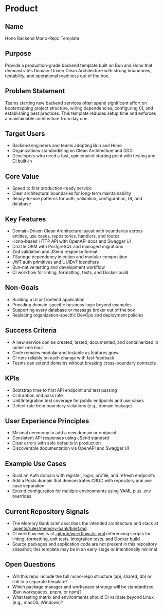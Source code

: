 # Product

## Name
Hono Backend Mono-Repo Template

## Purpose
Provide a production-grade backend template built on Bun and Hono that demonstrates Domain-Driven Clean Architecture with strong boundaries, testability, and operational readiness out of the box.

## Problem Statement
Teams starting new backend services often spend significant effort on bootstrapping project structure, wiring dependencies, configuring CI, and establishing best practices. This template reduces setup time and enforces a maintainable architecture from day one.

## Target Users
- Backend engineers and teams adopting Bun and Hono
- Organizations standardizing on Clean Architecture and DDD
- Developers who need a fast, opinionated starting point with testing and CI built-in

## Core Value
- Speed to first production-ready service
- Clear architectural boundaries for long-term maintainability
- Ready-to-use patterns for auth, validation, configuration, DI, and database

## Key Features
- Domain-Driven Clean Architecture layout with boundaries across entities, use cases, repositories, handlers, and routes
- Hono-based HTTP API with OpenAPI docs and Swagger UI
- Drizzle ORM with PostgreSQL and managed migrations
- Zod validation and JSend response format
- TSyringe dependency injection and modular composition
- JWT auth primitives and UUIDv7 identifiers
- Bun-native testing and development workflow
- CI workflow for linting, formatting, tests, and Docker build

## Non-Goals
- Building a UI or frontend application
- Providing domain-specific business logic beyond examples
- Supporting every database or message broker out of the box
- Replacing organization-specific DevOps and deployment policies

## Success Criteria
- A new service can be created, tested, documented, and containerized in under one hour
- Code remains modular and testable as features grow
- CI runs reliably on each change with fast feedback
- Teams can extend domains without breaking cross-boundary contracts

## KPIs
- Bootstrap time to first API endpoint and test passing
- CI duration and pass rate
- Unit/integration test coverage for public endpoints and use cases
- Defect rate from boundary violations (e.g., domain leakage)

## User Experience Principles
- Minimal ceremony to add a new domain or endpoint
- Consistent API responses using JSend standard
- Clear errors with safe defaults in production
- Discoverable documentation via OpenAPI and Swagger UI

## Example Use Cases
- Build an Auth domain with register, login, profile, and refresh endpoints
- Add a Posts domain that demonstrates CRUD with repository and use case separation
- Extend configuration for multiple environments using YAML plus .env overrides

## Current Repository Signals
- The Memory Bank brief describes the intended architecture and stack at [.agents/rules/memory-bank/brief.md](.agents/rules/memory-bank/brief.md)
- CI workflow exists at [.github/workflows/ci.yml](.github/workflows/ci.yml) referencing scripts for linting, formatting, unit tests, integration tests, and Docker build
- Source packages and application code are not present in this repository snapshot; this template may be in an early stage or intentionally minimal

## Open Questions
- Will this repo include the full mono-repo structure (api, shared, db) or link to a separate template?
- Which package manager and workspace strategy will be standardized (Bun workspaces, pnpm, or npm)?
- What testing matrix and environments should CI validate beyond Linux (e.g., macOS, Windows)?